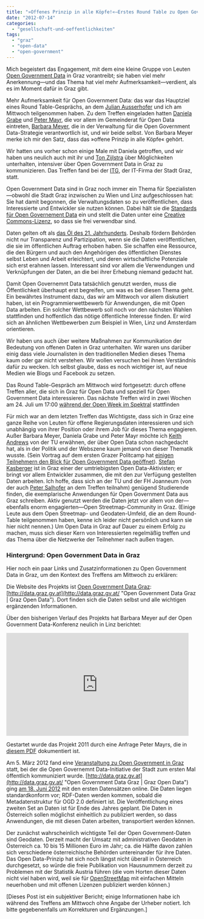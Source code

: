 ```yaml
---
title: "»Offenes Prinzip in alle Köpfe!«—Erstes Round Table zu Open Goverment Data in Graz"
date: "2012-07-14"
categories: 
  - "gesellschaft-und-oeffentlichkeiten"
tags: 
  - "graz"
  - "open-data"
  - "open-government"
---
```


Mich begeistert das Engagement, mit dem eine kleine Gruppe von Leuten [Open Government Data](http://gov.opendata.at/site/ "Open Government Data Austria") in Graz vorantreibt; sie haben viel mehr Anerkennung—und das Thema hat viel mehr Aufmerksamkeit—verdient, als es im Moment dafür in Graz gibt.

Mehr Aufmerksamkeit für Open Government Data: das war das Hauptziel eines Round Table-Gesprächs, an dem [Julian Ausserhofer](https://twitter.com/boomblitz "Julian Ausserhofer (boomblitz) on Twitter") und ich am Mittwoch teilgenommen haben. Zu dem Treffen eingeladen hatten [Daniela Grabe](http://www.graz.at/cms/beitrag/10088151/352876/ "Gemeinderätin Mag.a Dipl.-Ing. (FH) Daniela Grabe (Grüne)—Stadtportal der Landeshauptstadt Graz") und [Peter Mayr](http://www.graz.at/cms/beitrag/10088083/352876/ "Gemeinderat Peter Mayr (ÖVP)—Stadtportal der Landeshauptstadt Graz"), die vor allem im Gemeinderat für Open Data eintreten, [Barbara Meyer](http://www.graz.at/cms/ziel/370351/DE/ "E-Services—Stadtportal der Landeshauptstadt Graz"), die in der Verwaltung für die Open Government Data-Strategie verantwortlich ist, und wir beide selbst. Von Barbara Meyer merke ich mir den Satz, dass das »offene Prinzip in alle Köpfe« gehört.

Wir hatten uns vorher schon einige Male mit Daniela getroffen, und wir haben uns neulich auch mit ihr und [Ton Zijlstra](http://www.zylstra.org/blog/ "Interdependent Thoughts | by Ton Zijlstra") über Möglichkeiten unterhalten, intensiver über Open Government Data in Graz zu kommunizieren. Das Treffen fand bei der [ITG](http://www.graz.at/cms/ziel/311805/DE/ "ITG Informationstechnik Graz GmbH—Stadtportal der Landeshauptstadt Graz"), der IT-Firma der Stadt Graz, statt.

Open Government Data sind in Graz noch immer ein Thema für Spezialisten—obwohl die Stadt Graz inzwischen zu Wien und Linz aufgeschlossen hat: Sie hat damit begonnen, die Verwaltungsdaten so zu veröffentlichen, dass Interessierte und Entwickler sie nutzen können. Dabei hält sie die [Standards für Open Governement Data](http://reference.e-government.gv.at/Open-Government-Data-1-0-0.2762.0.html "::Open Government Data 1.0.0::") ein und stellt die Daten unter eine [Creative Commons-Lizenz](http://creativecommons.org/licenses/by/3.0/at/ "Creative Commons — Namensnennung 3.0 Österreich — CC BY 3.0"), so dass sie frei verwendbar sind.

Daten gelten oft als [das Öl des 21. Jahrhunderts](http://www.mcm.unisg.ch/de/MCM+News/2011/20120703_OpenDataDay.aspx "Universität St.Gallen | MCM News | Daten sind das Öl des 21. Jahrhunderts!"). Deshalb fördern Behörden nicht nur Transparenz und Partizipation, wenn sie die Daten veröffentlichen, die sie im öffentlichen Auftrag erhoben haben. Sie schaffen eine Ressource, die den Bürgern und auch den Angehörigen des öffentlichen Dienstes selbst Leben und Arbeit erleichtert, und deren wirtschaftliche Potenziale sich erst erahnen lassen. Interessant sind vor allem die Verwendungen und Verknüpfungen der Daten, an die bei ihrer Erhebung niemand gedacht hat.

Damit Open Governemnt Data tatsächlich genutzt werden, muss die Öffentlichkeit überhaupt erst begreifen, um was es bei diesen Thema geht. Ein bewährtes Instrument dazu, das wir am Mittwoch vor allem diskutiert haben, ist ein Programmierwettbewerb für Anwendungen, die mit Open Data arbeiten. Ein solcher Wettbewerb soll noch vor den nächsten Wahlen stattfinden und hoffentlich das nötige öffentliche Interesse finden. Er wird sich an ähnlichen Wettbewerben zum Beispiel in Wien, Linz und Amsterdam orientieren.

Wir haben uns auch über weitere Maßnahmen zur Kommunikation der Bedeutung von offenen Daten in Graz unterhalten. Wir waren uns darüber einig dass viele Journalisten in den traditionellen Medien dieses Thema kaum oder gar nicht verstehen. Wir wollen versuchen bei ihnen Verständnis dafür zu wecken. Ich selbst glaube, dass es noch wichtiger ist, auf neue Medien wie Blogs und Facebook zu setzen.

Das Round Table-Gespräch am Mittwoch wird fortgesetzt: durch offene Treffen aller, die sich in Graz für Open Data und speziell für Open Government Data interessieren. Das nächste Treffen wird in zwei Wochen am 24. Juli um 17:00 [während der Open Week im Spektral](http://openscience.alpine-geckos.at/events/open-week-day-2-open-data/ "Open Week Day 2 – Open Data | Open Science Projekt") stattfinden

Für mich war an dem letzten Treffen das Wichtigste, dass sich in Graz eine ganze Reihe von Leuten für offene Regierungsdaten interessieren und sich unabhängig von ihrer Position oder ihrem Job für dieses Thema engagieren. Außer Barbara Meyer, Daniela Grabe und Peter Mayr möchte ich [Keith Andrews](http://www.iicm.tugraz.at/keith/ "Keith Andrews") von der TU erwähnen, der über Open Data schon nachgedacht hat, als in der Politik und der Webszene kaum jemand von dieser Thematik wusste. (Sein Vortrag auf dem ersten Grazer Politcamp hat [einigen Teilnehmern den Blick für Open Government Data geöffnet](http://www.zylstra.org/blog/archives/2008/06/free_public_dat.html "Ton's Interdependent Thoughts: Free public data")). [Stefan Kasberger](https://twitter.com/stefankasberger "Stefan Kasberger (stefankasberger) on Twitter") ist in Graz einer der umtriebigsten Open Data-Aktivisten; er bringt vor allem Entwickler zusammen, die mit den zur Verfügung gestellten Daten arbeiten. Ich hoffe, dass sich an der TU und der FH Joanneum (von der auch [Peter Salhofer](http://www.fh-joanneum.at/aw/home/Studienangebot_Uebersicht/fachbereich_information_design_technologien/ima/Menschen/Team/~baqr/ima_teamdetails/?perid=%2D1025000000000004107&lan=de "Persönliche Details |  Informationsmanagement (Bachelor) | FH JOANNEUM Gesellschaft mbH :: University of applied sciences") an dem Treffen teilnahm) genügend Studierende finden, die exemplarische Anwendungen für Open Government Data aus Graz schreiben. Aktiv genutzt werden die Daten jetzt vor allem von der—ebenfalls enorm engagierten—Open Streetmap-Community in Graz. (Einige Leute aus dem Open Streetmap- und Geodaten-Umfeld, die an dem Round-Table teilgenommen haben, kenne ich leider nicht persönlich und kann sie hier nicht nennen.) Um Open Data in Graz auf Dauer zu einem Erfolg zu machen, muss sich dieser Kern von Interessierten regelmäßig treffen und das Thema über die Netzwerke der Teilnehmer nach außen tragen.

### Hintergrund: Open Government Data in Graz

Hier noch ein paar Links und Zusatzinformationen zu Open Government Data in Graz, um den Kontext des Treffens am Mittwoch zu erklären:

Die Website des Projekts ist [Open Government Data Graz](http://data.graz.gv.at/ "Open Government Data Graz | Graz Open Data"): [http://data.graz.gv.at](http://data.graz.gv.at/ "Open Government Data Graz | Graz Open Data"). Dort finden sich die Daten selbst und alle wichtigen ergänzenden Informationen.

Über den bisherigen Verlauf des Projekts hat Barbara Meyer auf der Open Government Data-Konferenz neulich in Linz berichtet:

<iframe width="480" height="270" src="http://www.youtube.com/embed/_fmRIgrYFuY" frameborder="0" allowfullscreen></iframe>

Gestartet wurde das Projekt 2011 durch eine Anfrage Peter Mayrs, die in [diesem PDF](http://www.graz.at/cms/dokumente/10172220_410977/491b832d/110609_anfragen.pdf "www.graz.at/cms/dokumente/10172220_410977/491b832d/110609_anfragen.pdf") dokumentiert ist.

Am 5. März 2012 fand eine [Veranstaltung zu Open Government in Graz](http://www.open3.at/2012/03/veranstaltung-zu-open-government-in-graz "Veranstaltung zu Open Government in Graz | open3.at") statt, bei der die Open Governemnt Data-Initiative der Stadt zum ersten Mal öffentlich kommuniziert wurde. [http://data.graz.gv.at](http://data.graz.gv.at/ "Open Government Data Graz | Graz Open Data") ging [am 18. Juni 2012](http://data.graz.gv.at/aktuelles/open-government-data-graz-ab-sofort-online "Open Government Data Graz ab sofort online | Graz Open Data") mit den ersten Datensätzen online. Die Daten liegen standardkonform vor; RDF-Daten werden kommen, sobald die Metadatenstruktur für OGD 2.0 definiert ist. Die Veröffentlichung eines zweiten Set an Daten ist für Ende des Jahres geplant. Die Daten in Österreich sollen möglichst einheitlich zu publiziert werden, so dass Anwendungen, die mit diesen Daten arbeiten, transportiert werden können.

Der zunächst wahrscheinlich wichtigste Teil der Open Government-Daten sind Geodaten. Derzeit macht der Umsatz mit administrativen Geodaten in Österreich ca. 10 bis 15 Millionen Euro im Jahr; ca. die Hälfte davon zahlen sich verschiedene österreichische Behörden untereinander für ihre Daten. Das Open Data-Prinzip hat sich noch längst nicht überall in Österreich durchgesetzt, so würde die freie Publikation von Hausnummern derzeit zu Problemen mit der Statistik Austria führen (die vom Horten dieser Daten nicht viel haben wird, weil sie für [OpenStreetMap](http://wiki.openstreetmap.org/wiki/Graz "Graz—OpenStreetMap Wiki") mit einfachen Mitteln neuerhoben und mit offenen Lizenzen publiziert werden können.)

\[Dieses Post ist ein subjektiver Bericht; einige Informationen habe ich während des Treffens am Mittwoch ohne Angabe der Urheber notiert. Ich bitte gegebenenfalls um Korrekturen und Ergänzungen.\]
